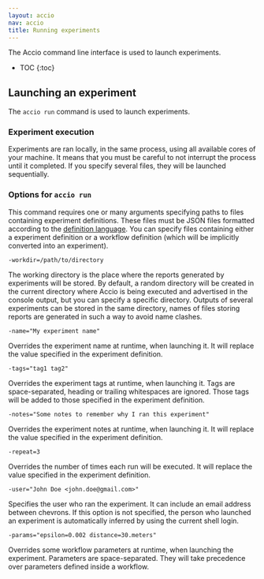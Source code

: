 ```yaml
---
layout: accio
nav: accio
title: Running experiments
---
```


The Accio command line interface is used to launch experiments.

* TOC
{:toc}

## Launching an experiment

The `accio run` command is used to launch experiments.

### Experiment execution

Experiments are ran locally, in the same process, using all available cores of your machine.
It means that you must be careful to not interrupt the process until it completed.
If you specify several files, they will be launched sequentially.

### Options for `accio run`

This command requires one or many arguments specifying paths to files containing experiment definitions.
These files must be JSON files formatted according to the [definition language](experiments.html).
You can specify files containing either a experiment definition or a workflow definition (which will be implicitly converted into an experiment).

`-workdir=/path/to/directory`

The working directory is the place where the reports generated by experiments will be stored.
By default, a random directory will be created in the current directory where Accio is being executed and advertised in the console output, but you can specify a specific directory.
Outputs of several experiments can be stored in the same directory, names of files storing reports are generated in such a way to avoid name clashes.

`-name="My experiment name"`

Overrides the experiment name at runtime, when launching it.
It will replace the value specified in the experiment definition.

`-tags="tag1 tag2"`

Overrides the experiment tags at runtime, when launching it.
Tags are space-separated, heading or trailing whitespaces are ignored.
Those tags will be added to those specified in the experiment definition.

`-notes="Some notes to remember why I ran this experiment"`

Overrides the experiment notes at runtime, when launching it.
It will replace the value specified in the experiment definition.

`-repeat=3`

Overrides the number of times each run will be executed.
It will replace the value specified in the experiment definition.

`-user="John Doe <john.doe@gmail.com>"`

Specifies the user who ran the experiment.
It can include an email address between chevrons.
If this option is not specified, the person who launched an experiment is automatically inferred by using the current shell login.

`-params="epsilon=0.002 distance=30.meters"`

Overrides some workflow parameters at runtime, when launching the experiment.
Parameters are space-separated.
They will take precedence over parameters defined inside a workflow.
